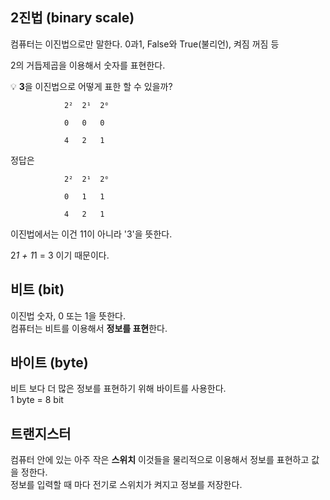 ## 2진법 (binary scale)
  
  컴퓨터는 이진법으로만 말한다. 0과1, False와 True(불리언), 켜짐 꺼짐 등

  
  2의 거듭제곱을 이용해서 숫자를 표현한다.

  💡 **3**을 이진법으로 어떻게 표한 할 수 있을까?

  ```
              2²  2¹  2⁰
 
              0   0   0
  
              4   2   1

  ```

정답은

```
            2²  2¹  2⁰
 
            0   1   1
  
            4   2   1
```
이진법에서는 이건 11이 아니라 '3'을 뜻한다.  

2*1 + 1*1 = 3 이기 때문이다.    

## 비트 (bit)
이진법 숫자, 0 또는 1을 뜻한다.  
컴퓨터는 비트를 이용해서 **정보를 표현**한다.

## 바이트 (byte)  
비트 보다 더 많은 정보를 표현하기 위해 바이트를 사용한다.  
1 byte = 8 bit  
  
## 트랜지스터
컴퓨터 안에 있는 아주 작은 **스위치**
이것들을 물리적으로 이용해서 정보를 표현하고 값을 정한다.  
정보를 입력할 때 마다 전기로 스위치가 켜지고 정보를 저장한다. 